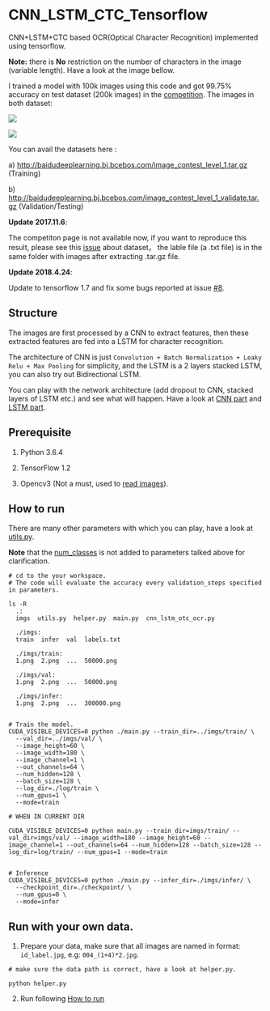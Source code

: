 # CNN_LSTM_CTC_Tensorflow

CNN+LSTM+CTC based OCR(Optical Character Recognition) implemented using tensorflow. 

**Note:** there is **No** restriction on the number of characters in the image (variable length). Have a look at the image bellow.

I trained a model with 100k images using this code and got 99.75% accuracy on test dataset (200k images) in the [competition](http://meizu.baiducloud.top). The images in both dataset:

![](https://github.com/watsonyanghx/CNN_LSTM_CTC_Tensorflow/blob/master/data/ico1-608634b7cb.png)

![](https://github.com/watsonyanghx/CNN_LSTM_CTC_Tensorflow/blob/master/data/ico2-19c9d50d82.png)

You can avail the datasets here :

a) http://baidudeeplearning.bj.bcebos.com/image_contest_level_1.tar.gz (Training)

b) http://baidudeeplearning.bj.bcebos.com/image_contest_level_1_validate.tar.gz (Validation/Testing)


**Update 2017.11.6**:

The competiton page is not available now, if you want to reproduce this result, please see this [issue](https://github.com/watsonyanghx/CNN_LSTM_CTC_Tensorflow/issues/2) about dataset， the lable file (a .txt file) is in the same folder with images after extracting .tar.gz file.


**Update 2018.4.24**:

Update to tensorflow 1.7 and fix some bugs reported at issue [#8](https://github.com/watsonyanghx/CNN_LSTM_CTC_Tensorflow/issues/8).


## Structure

The images are first processed by a CNN to extract features, then these extracted features are fed into a LSTM for character recognition.

The architecture of CNN is just `Convolution + Batch Normalization + Leaky Relu + Max Pooling` for simplicity, and the LSTM is a 2 layers stacked LSTM, you can also try out Bidirectional LSTM.

You can play with the network architecture (add dropout to CNN, stacked layers of LSTM etc.) and see what will happen. Have a look at [CNN part](https://github.com/watsonyanghx/CNN_LSTM_CTC_Tensorflow/blob/master/cnn_lstm_otc_ocr.py#L45) and [LSTM part](https://github.com/watsonyanghx/CNN_LSTM_CTC_Tensorflow/blob/master/cnn_lstm_otc_ocr.py#L60).


## Prerequisite

1. Python 3.6.4

2. TensorFlow 1.2

3. Opencv3 (Not a must, used to [read images](https://github.com/watsonyanghx/CNN_LSTM_CTC_Tensorflow/blob/master/utils.py#L72)).



## How to run

There are many other parameters with which you can play, have a look at [utils.py](https://github.com/watsonyanghx/CNN_LSTM_CTC_Tensorflow/blob/master/utils.py#L11).

**Note** that the [num_classes](https://github.com/watsonyanghx/CNN_LSTM_CTC_Tensorflow/blob/master/utils.py#L11) is not added to parameters talked above for clarification.


``` shell
# cd to the your workspace.
# The code will evaluate the accuracy every validation_steps specified in parameters.

ls -R
  .:
  imgs  utils.py  helper.py  main.py  cnn_lstm_otc_ocr.py

  ./imgs:
  train  infer  val  labels.txt
  
  ./imgs/train:
  1.png  2.png  ...  50000.png
  
  ./imgs/val:
  1.png  2.png  ...  50000.png

  ./imgs/infer:
  1.png  2.png  ...  300000.png
   
  
# Train the model.
CUDA_VISIBLE_DEVICES=0 python ./main.py --train_dir=../imgs/train/ \
  --val_dir=../imgs/val/ \
  --image_height=60 \
  --image_width=180 \
  --image_channel=1 \
  --out_channels=64 \
  --num_hidden=128 \
  --batch_size=128 \
  --log_dir=./log/train \
  --num_gpus=1 \
  --mode=train
  
# WHEN IN CURRENT DIR

CUDA_VISIBLE_DEVICES=0 python main.py --train_dir=imgs/train/ --val_dir=imgs/val/ --image_width=180 --image_height=60 --image_channel=1 --out_channels=64 --num_hidden=128 --batch_size=128 --log_dir=log/train/ --num_gpus=1 --mode=train


# Inference
CUDA_VISIBLE_DEVICES=0 python ./main.py --infer_dir=./imgs/infer/ \
  --checkpoint_dir=./checkpoint/ \
  --num_gpus=0 \
  --mode=infer

```


## Run with your own data.

1. Prepare your data, make sure that all images are named in format: `id_label.jpg`, e.g: `004_(1+4)*2.jpg`.

``` shell
# make sure the data path is correct, have a look at helper.py.

python helper.py
```

2. Run following [How to run](https://github.com/watsonyanghx/CNN_LSTM_CTC_Tensorflow#how-to-run)


